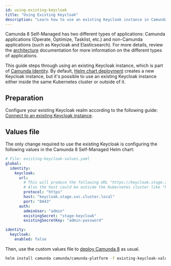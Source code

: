 ```yaml
---
id: using-existing-keycloak
title: "Using Existing Keycloak"
description: "Learn how to use an existing Keycloak instance in Camunda 8 Self-Managed deployment."
---
```


Camunda 8 Self-Managed has two different types of applications: Camunda applications (Operate, Optimize, Tasklist, etc.) and non-Camunda applications (such as Keycloak and Elasticsearch). For more details, review the [architecture](../../../platform-architecture/overview.md) documentation for more information on the different types of applications.

This guide steps through using an existing Keycloak instance, which is part of [Camunda Identity](../../../identity/what-is-identity.md). By default, [Helm chart deployment](../deploy.md) creates a new Keycloak instance, but it's possible to use an existing Keycloak instance either inside the same Kubernetes cluster or outside of it.

## Preparation

Configure your existing Keycloak realm according to the following guide: [Connect to an existing Keycloak instance](/self-managed/identity/user-guide/configuration/connect-to-an-existing-keycloak.md).

## Values file

The only change required to use the existing Keycloak is configuring the following values in the Camunda 8 Self-Managed Helm chart:

```yaml
# File: existing-keycloak-values.yaml
global:
  identity:
    keycloak:
      url:
        # This will produce the following URL "https://keycloak.stage.svc.cluster.local:8443".
        # Also the host could be outside the Kubernetes cluster like "keycloak.stage.example.com".
        protocol: "https"
        host: "keycloak.stage.svc.cluster.local"
        port: "8443"
      auth:
        adminUser: "admin"
        existingSecret: "stage-keycloak"
        existingSecretKey: "admin-password"

identity:
  keycloak:
    enabled: false
```

Then, use the custom values file to [deploy Camunda 8](../deploy.md) as usual.

```sh
helm install camunda camunda/camunda-platform -f existing-keycloak-values.yaml
```
